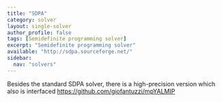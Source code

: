 ```yaml
---
title: "SDPA"
category: solver
layout: single-solver
author_profile: false
tags: [Semidefinite programming solver]
excerpt: "Semidefinite programming solver"
available: "http://sdpa.sourceforge.net/"
sidebar:
  nav: "solvers"
---
```


Besides the standard SDPA solver, there is a high-precision version which also is interfaced https://github.com/giofantuzzi/mpYALMIP
